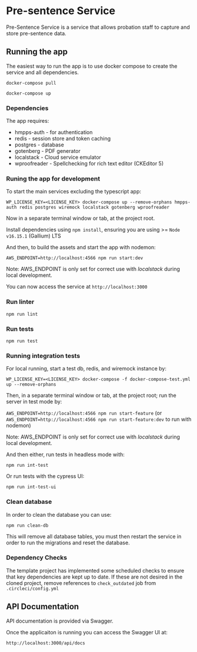 # Pre-sentence Service

Pre-Sentence Service is a service that allows probation staff to capture and store pre-sentence data. 

## Running the app
The easiest way to run the app is to use docker compose to create the service and all dependencies. 

`docker-compose pull`

`docker-compose up`

### Dependencies
The app requires: 
* hmpps-auth - for authentication
* redis - session store and token caching
* postgres - database
* gotenberg - PDF generator
* localstack - Cloud service emulator
* wproofreader - Spellchecking for rich text editor (CKEditor 5)

### Runing the app for development

To start the main services excluding the typescript app: 

`WP_LICENSE_KEY=<LICENSE_KEY> docker-compose up --remove-orphans hmpps-auth redis postgres wiremock localstack gotenberg wproofreader`

Now in a separate terminal window or tab, at the project root.

Install dependencies using `npm install`, ensuring you are using >= `Node v16.15.1` (Gallium) LTS

And then, to build the assets and start the app with nodemon:

`AWS_ENDPOINT=http://localhost:4566 npm run start:dev`

Note: AWS_ENDPOINT is only set for correct use with _localstack_ during local development.

You can now access the service at `http://localhost:3000`

### Run linter

`npm run lint`

### Run tests

`npm run test`

### Running integration tests

For local running, start a test db, redis, and wiremock instance by:

`WP_LICENSE_KEY=<LICENSE_KEY> docker-compose -f docker-compose-test.yml up --remove-orphans`

Then, in a separate terminal window or tab, at the project root; run the server in test mode by:

`AWS_ENDPOINT=http://localhost:4566 npm run start-feature` (or `AWS_ENDPOINT=http://localhost:4566 npm run start-feature:dev` to run with nodemon)

Note: AWS_ENDPOINT is only set for correct use with _localstack_ during local development.

And then either, run tests in headless mode with:

`npm run int-test`
 
Or run tests with the cypress UI:

`npm run int-test-ui`

### Clean database

In order to clean the database you can use:

`npm run clean-db`

This will remove all database tables, you must then restart the service in order to run the migrations and reset the database. 

### Dependency Checks

The template project has implemented some scheduled checks to ensure that key dependencies are kept up to date.
If these are not desired in the cloned project, remove references to `check_outdated` job from `.circleci/config.yml`

## API Documentation

API documentation is provided via Swagger.

Once the applicaiton is running you can access the Swagger UI at:

`http://localhost:3000/api/docs`
